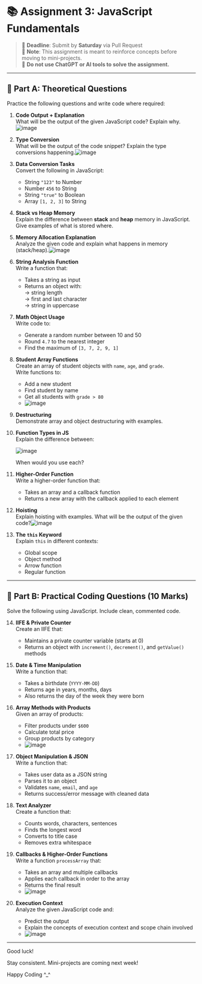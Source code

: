 # 📚 Assignment 3: JavaScript Fundamentals

> 📅 **Deadline**: Submit by **Saturday** via Pull Request  
> 📝 **Note**: This assignment is meant to reinforce concepts before moving to mini-projects.  
> 🚫 **Do not use ChatGPT or AI tools to solve the assignment.**

---

## 🔹 Part A: Theoretical Questions 

Practice the following questions and write code where required:

1. **Code Output + Explanation**  
   What will be the output of the given JavaScript code? Explain why.![image](https://github.com/user-attachments/assets/af9b3458-628c-416e-841d-d2daa22ded4c)



2. **Type Conversion**  
   What will be the output of the code snippet? Explain the type conversions happening.![image](https://github.com/user-attachments/assets/68f9f7f2-f76c-4b72-ab02-ce5860fd25b3)




3. **Data Conversion Tasks**  
   Convert the following in JavaScript:
   - String `"123"` to Number  
   - Number `456` to String  
   - String `"true"` to Boolean  
   - Array `[1, 2, 3]` to String

4. **Stack vs Heap Memory**  
   Explain the difference between **stack** and **heap** memory in JavaScript. Give examples of what is stored where.

5. **Memory Allocation Explanation**  
   Analyze the given code and explain what happens in memory (stack/heap).![image](https://github.com/user-attachments/assets/7eb5cdc5-8265-4c83-a185-5ef4bc1dbea9)



6. **String Analysis Function**  
   Write a function that:
   - Takes a string as input  
   - Returns an object with:  
     → string length  
     → first and last character  
     → string in uppercase

7. **Math Object Usage**  
   Write code to:
   - Generate a random number between 10 and 50  
   - Round `4.7` to the nearest integer  
   - Find the maximum of `[3, 7, 2, 9, 1]`

8. **Student Array Functions**  
   Create an array of student objects with `name`, `age`, and `grade`.  
   Write functions to:
   - Add a new student  
   - Find student by name  
   - Get all students with `grade > 80`
   - ![image](https://github.com/user-attachments/assets/c061c973-12bf-4452-9a28-e9d9b88241e3)


9. **Destructuring**  
   Demonstrate array and object destructuring with examples.

10. **Function Types in JS**  
    Explain the difference between:


       ![image](https://github.com/user-attachments/assets/ccc857ae-b5b4-48af-a937-b3fa33a9b8f0)


    When would you use each?


11. **Higher-Order Function**  
    Write a higher-order function that:
    - Takes an array and a callback function  
    - Returns a new array with the callback applied to each element

12. **Hoisting**  
    Explain hoisting with examples. What will be the output of the given code?![image](https://github.com/user-attachments/assets/763396c6-7195-4610-a018-f0dac2ee6a79)



13. **The `this` Keyword**  
    Explain `this` in different contexts:
    - Global scope  
    - Object method  
    - Arrow function  
    - Regular function

---

## 🔹 Part B: Practical Coding Questions (10 Marks)

Solve the following using JavaScript. Include clean, commented code.

14. **IIFE & Private Counter**  
    Create an IIFE that:
    - Maintains a private counter variable (starts at 0)  
    - Returns an object with `increment()`, `decrement()`, and `getValue()` methods

15. **Date & Time Manipulation**  
    Write a function that:
    - Takes a birthdate (`YYYY-MM-DD`)  
    - Returns age in years, months, days  
    - Also returns the day of the week they were born

16. **Array Methods with Products**  
    Given an array of products:
    - Filter products under `$600`  
    - Calculate total price  
    - Group products by category
    - ![image](https://github.com/user-attachments/assets/07644d7b-f2a1-41e5-ba34-c97b65e3f5b3)



17. **Object Manipulation & JSON**  
    Write a function that:
    - Takes user data as a JSON string  
    - Parses it to an object  
    - Validates `name`, `email`, and `age`  
    - Returns success/error message with cleaned data

18. **Text Analyzer**  
    Create a function that:
    - Counts words, characters, sentences  
    - Finds the longest word  
    - Converts to title case  
    - Removes extra whitespace

19. **Callbacks & Higher-Order Functions**  
    Write a function `processArray` that:
    - Takes an array and multiple callbacks  
    - Applies each callback in order to the array  
    - Returns the final result
    - ![image](https://github.com/user-attachments/assets/20741bf9-6950-4b6a-a7bb-cea879687d81)


20. **Execution Context**  
    Analyze the given JavaScript code and:
    - Predict the output  
    - Explain the concepts of execution context and scope chain involved
    - ![image](https://github.com/user-attachments/assets/cf2ce62e-e2ac-4ec1-9618-b71423e730a6)



---

Good luck! 

Stay consistent. Mini-projects are coming next week! 

Happy Coding ^_^

